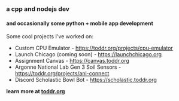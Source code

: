 ### a cpp and nodejs dev
#### and occasionally some python + mobile app development

Some cool projects I've worked on:

* Custom CPU Emulator - https://toddr.org/projects/cpu-emulator
* Launch Chicago (coming soon) - https://launchchicago.org
* Assignment Canvas - https://canvas.toddr.org
* Argonne National Lab Gen 3 Soil Sensors - https://toddr.org/projects/anl-connect
* Discord Scholastic Bowl Bot - https://scholastic.toddr.org

**learn more at [toddr.org](https://toddr.org)**
